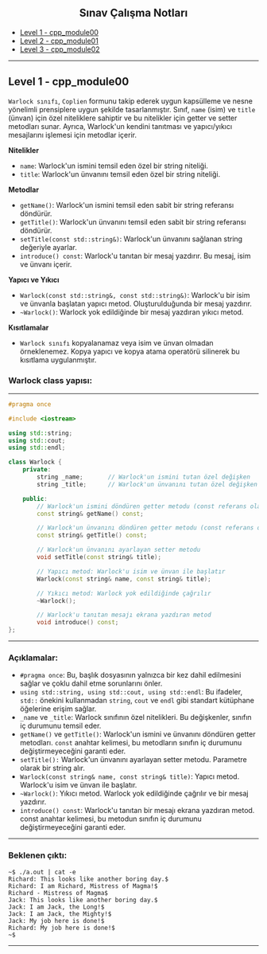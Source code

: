 <div align="center">
  <h2>Sınav Çalışma Notları</h2>
</div>

- [Level 1 - cpp_module00](#cpp_module00)
- [Level 2 - cpp_module01](#cpp_module01)
- [Level 3 - cpp_module02](#cpp_module01)

---

<a name="cpp_module00"></a>
## Level 1 - cpp_module00

`Warlock sınıfı`, `Coplien` formunu takip ederek uygun kapsülleme ve nesne yönelimli prensiplere uygun şekilde tasarlanmıştır. Sınıf, `name` (isim) ve `title` (ünvan) için özel niteliklere sahiptir ve bu nitelikler için getter ve setter metodları sunar. Ayrıca, Warlock'un kendini tanıtması ve yapıcı/yıkıcı mesajlarını işlemesi için metodlar içerir.



**Nitelikler**
- `name`: Warlock'un ismini temsil eden özel bir string niteliği.
- `title`: Warlock'un ünvanını temsil eden özel bir string niteliği.

**Metodlar**
- `getName()`: Warlock'un ismini temsil eden sabit bir string referansı döndürür.
- `getTitle()`: Warlock'un ünvanını temsil eden sabit bir string referansı döndürür.
- `setTitle(const std::string&)`: Warlock'un ünvanını sağlanan string değeriyle ayarlar.
- `introduce() const`: Warlock'u tanıtan bir mesaj yazdırır. Bu mesaj, isim ve ünvanı içerir.

**Yapıcı ve Yıkıcı**
- `Warlock(const std::string&, const std::string&)`: Warlock'u bir isim ve ünvanla başlatan yapıcı metod. Oluşturulduğunda bir mesaj yazdırır.
- `~Warlock()`: Warlock yok edildiğinde bir mesaj yazdıran yıkıcı metod.

**Kısıtlamalar**
- `Warlock sınıfı` kopyalanamaz veya isim ve ünvan olmadan örneklenemez. Kopya yapıcı ve kopya atama operatörü silinerek bu kısıtlama uygulanmıştır.

### Warlock class yapısı:

---

```cpp
#pragma once

#include <iostream>

using std::string;
using std::cout;
using std::endl;

class Warlock {
    private:
        string _name;       // Warlock'un ismini tutan özel değişken
        string _title;      // Warlock'un ünvanını tutan özel değişken

    public:
        // Warlock'un ismini döndüren getter metodu (const referans olarak)
        const string& getName() const;

        // Warlock'un ünvanını döndüren getter metodu (const referans olarak)
        const string& getTitle() const;

        // Warlock'un ünvanını ayarlayan setter metodu
        void setTitle(const string& title);

        // Yapıcı metod: Warlock'u isim ve ünvan ile başlatır
        Warlock(const string& name, const string& title);

        // Yıkıcı metod: Warlock yok edildiğinde çağrılır
        ~Warlock();

        // Warlock'u tanıtan mesajı ekrana yazdıran metod
        void introduce() const;
};
```

---

### Açıklamalar:
- `#pragma once`: Bu, başlık dosyasının yalnızca bir kez dahil edilmesini sağlar ve çoklu dahil etme sorunlarını önler.
- `using std::string, using std::cout, using std::endl`: Bu ifadeler, `std::` önekini kullanmadan `string`, `cout` ve `endl` gibi standart kütüphane öğelerine erişim sağlar.
- `_name` ve `_title`: Warlock sınıfının özel nitelikleri. Bu değişkenler, sınıfın iç durumunu temsil eder.
- `getName()` ve `getTitle()`: Warlock'un ismini ve ünvanını döndüren getter metodları. `const` anahtar kelimesi, bu metodların sınıfın iç durumunu değiştirmeyeceğini garanti eder.
- `setTitle():` Warlock'un ünvanını ayarlayan setter metodu. Parametre olarak bir string alır.
- `Warlock(const string& name, const string& title)`: Yapıcı metod. Warlock'u isim ve ünvan ile başlatır.
- `~Warlock()`: Yıkıcı metod. Warlock yok edildiğinde çağrılır ve bir mesaj yazdırır.
- `introduce() const`: Warlock'u tanıtan bir mesajı ekrana yazdıran metod. const anahtar kelimesi, bu metodun sınıfın iç durumunu değiştirmeyeceğini garanti eder.

---

### Beklenen çıktı:

```ssh
~$ ./a.out | cat -e
Richard: This looks like another boring day.$
Richard: I am Richard, Mistress of Magma!$
Richard - Mistress of Magma$
Jack: This looks like another boring day.$
Jack: I am Jack, the Long!$
Jack: I am Jack, the Mighty!$
Jack: My job here is done!$
Richard: My job here is done!$
~$
```

---

